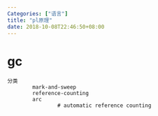 ```yaml
---
Categories: ["语言"]
title: "pl原理"
date: 2018-10-08T22:46:50+08:00
---
```


# gc

    分类
            mark-and-sweep
            reference-counting
            arc
                    # automatic reference counting

